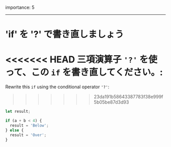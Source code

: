 importance: 5

---

# 'if' を '?' で書き直しましょう

<<<<<<< HEAD
三項演算子 `'?'` を使って、この `if` を書き直してください。:
=======
Rewrite this `if` using the conditional operator `'?'`:
>>>>>>> 23da191b58643387783f38e999f5b05be87d3d93

```js
let result;

if (a + b < 4) {
  result = 'Below';
} else {
  result = 'Over';
}
```

